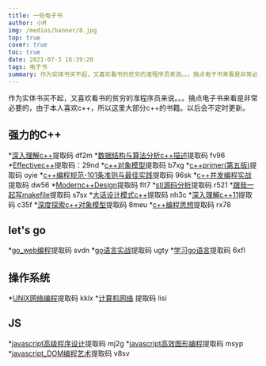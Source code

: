 ```yaml
---
title: 一些电子书
author: 小M
img: /medias/banner/8.jpg
top: true
cover: true
toc: true
date: 2021-07-3 16:39:20
tags: 电子书
summary: 作为实体书买不起，又喜欢看书的贫穷的准程序员来说。。。搞点电子书来看是非常必要的，由于我喜欢c++，所以这里暂且放些c++的书籍。以后会不定时更新。
---
```

作为实体书买不起，又喜欢看书的贫穷的准程序员来说。。。搞点电子书来看是非常必要的，由于本人喜欢c++，所以这里大部分c++的书籍。以后会不定时更新。

## 强力的C++
*[深入理解c++](https://pan.baidu.com/s/18rNbXWR3Apq5XjcL7_rqFw)提取码 df2m
*[数据结构与算法分析c++描述](https://pan.baidu.com/s/1kBuS2qd7M48iWqk3mYk-Qw)提取码 fv96
*[Effectivec++](https://pan.baidu.com/s/16E75JGI_OaWWUZG_wXwF2g)提取码：29nd
*[c++对象模型](https://pan.baidu.com/s/1eRQfKV2eIw4maD9y2NKcjg)提取码 b7xg
*[c++primer(第五版)](https://pan.baidu.com/s/1VJlCChKPshP837u0mVWf4Q)提取码 oyie
*[c++编程规范-101条准则与最佳实践](https://pan.baidu.com/s/1kEYuodLmpGu3Lun1xs7z-g)提取码 96sk
*[c++并发编程实战](https://pan.baidu.com/s/1YK0jbGVP76mEyAEFNXr1zg)提取码 dw56
*[Modernc++Design](https://pan.baidu.com/s/1SmyxrOfxUeNmFeFf9rksJA)提取码 flt7
*[stl源码分析](https://pan.baidu.com/s/1eHQAjaCyJyo9Dof-BRlZrQ)提取码 r521
*[跟我一起写makefile](https://pan.baidu.com/s/1b60dsr29PrYoe4kFAMimVQ)提取码 s7sx
*[大话设计模式c++](https://pan.baidu.com/s/1bFKiaRFdsVabzzCx8fdq4Q)提取码 nh3c
*[深入理解c++11](https://pan.baidu.com/s/1yVR0sUuoi99t0HKm3g26uw)提取码 c35f
*[深度探索c++对象模型](https://pan.baidu.com/s/1m8kaQ6AxJmLrLqZ6I2S8oQ)提取码 8meu
*[c++编程思想](https://pan.baidu.com/s/1dgqMs_k6QkYF5unVksK_kA)提取码 rx78

## let's go
*[go_web编程](https://pan.baidu.com/s/1RmSGlf1qcAR-UTw1LVtQTA)提取码 svdn
*[go语言实战](https://pan.baidu.com/s/199mp8j6eTmEmLQqDtg9Oug)提取码 ugty
*[学习go语言](https://pan.baidu.com/s/1SFYMnHF6boOTRQySvWhdCQ)提取码 6xfl

## 操作系统
*[UNIX网络编程](https://pan.baidu.com/s/19V-YneGcAX6LdJhULi3weQ)提取码 kklx
*[计算机网络](https://pan.baidu.com/s/1Iwtvv25-n8yFndLUW6AyMw) 提取码 lisi

## JS
*[javascript高级程序设计](https://pan.baidu.com/s/15wk7d7SQiCluC98XQWhkkQ)提取码 mj2g
*[javascript高效图形编程](https://pan.baidu.com/s/19LK1XOFobUeVzJJSg6lIRg)提取码 msyp
*[javascript_DOM编程艺术](https://pan.baidu.com/s/1s52r7wv4Ltmp5aDQ3a6cwA)提取码 v8sv

